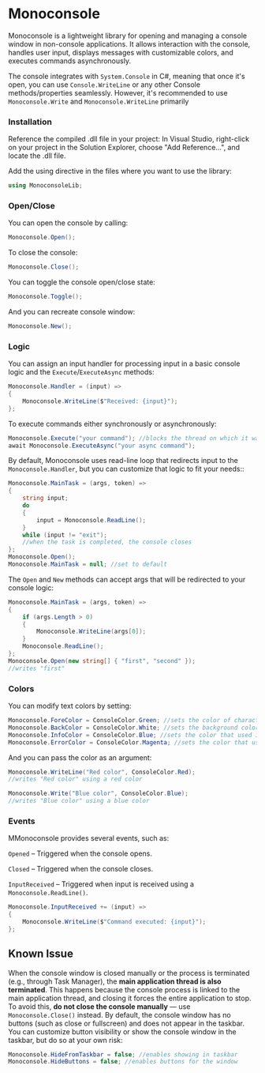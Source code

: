 # Monoconsole
Monoconsole is a lightweight library for opening and managing a console window in non-console applications.
It allows interaction with the console, handles user input, displays messages with customizable colors, and executes commands asynchronously.


The console integrates with `System.Console` in C#, meaning that once it's open, you can use `Console.WriteLine` or any other Console methods/properties seamlessly.
However, it's recommended to use `Monoconsole.Write` and `Monoconsole.WriteLine` primarily

### Installation
Reference the compiled .dll file in your project:
In Visual Studio, right-click on your project in the Solution Explorer, choose "Add Reference...", and locate the .dll file.

Add the using directive in the files where you want to use the library:
```csharp
using MonoconsoleLib;
```

### Open/Close
You can open the console by calling:
```csharp
Monoconsole.Open();
```
To close the console:
```csharp
Monoconsole.Close();
```
You can toggle the console open/close state:
```csharp
Monoconsole.Toggle();
```
And you can recreate console window:
```csharp
Monoconsole.New();
```

### Logic
You can assign an input handler for processing input in a basic console logic and the `Execute`/`ExecuteAsync` methods:
```csharp
Monoconsole.Handler = (input) => 
{
    Monoconsole.WriteLine($"Received: {input}");
};
```

To execute commands either synchronously or asynchronously:

```csharp
Monoconsole.Execute("your command"); //blocks the thread on which it was called
await Monoconsole.ExecuteAsync("your async command");
```

By default, Monoconsole uses read-line loop that redirects input to the `Monoconsole.Handler`, but you can customize that logic to fit your needs::

```csharp
Monoconsole.MainTask = (args, token) =>
{
    string input;
    do
    {
        input = Monoconsole.ReadLine();
    }
    while (input != "exit");
    //when the task is completed, the console closes
};
Monoconsole.Open();
Monoconsole.MainTask = null; //set to default
```
The `Open` and `New` methods can accept args that will be redirected to your console logic:

```csharp
Monoconsole.MainTask = (args, token) =>
{
    if (args.Length > 0)
    {
        Monoconsole.WriteLine(args[0]);
    }
    Monoconsole.ReadLine();
};
Monoconsole.Open(new string[] { "first", "second" });
//writes "first"
```

### Colors
You can modify text colors by setting:
```csharp
Monoconsole.ForeColor = ConsoleColor.Green; //sets the color of characters
Monoconsole.BackColor = ConsoleColor.White; //sets the background color of characters 
Monoconsole.InfoColor = ConsoleColor.Blue; //sets the color that used in the Monoconsole.WriteInfo
Monoconsole.ErrorColor = ConsoleColor.Magenta; //sets the color that used in the Monoconsole.WriteError
```
And you can pass the color as an argument:
```csharp
Monoconsole.WriteLine("Red color", ConsoleColor.Red);
//writes "Red color" using a red color

Monoconsole.Write("Blue color", ConsoleColor.Blue);
//writes "Blue color" using a blue color
```

### Events
MMonoconsole provides several events, such as:

`Opened` – Triggered when the console opens.

`Closed` – Triggered when the console closes.

`InputReceived` – Triggered when input is received using a `Monoconsole.ReadLine()`.

```csharp
Monoconsole.InputReceived += (input) => 
{
    Monoconsole.WriteLine($"Command executed: {input}");
};
```
## Known Issue
When the console window is closed manually or the process is terminated (e.g., through Task Manager), 
the **main application thread is also terminated**. This happens because the console process is linked to the main application thread, and closing it forces the entire application to stop.
To avoid this, **do not close the console manually** — use `Monoconsole.Close()` instead. By default, the console window has no buttons 
(such as close or fullscreen) and does not appear in the taskbar.  You can customize button visibility or show the console window in the taskbar, but do so at your own risk:
```csharp
Monoconsole.HideFromTaskbar = false; //enables showing in taskbar
Monoconsole.HideButtons = false; //enables buttons for the window
```

